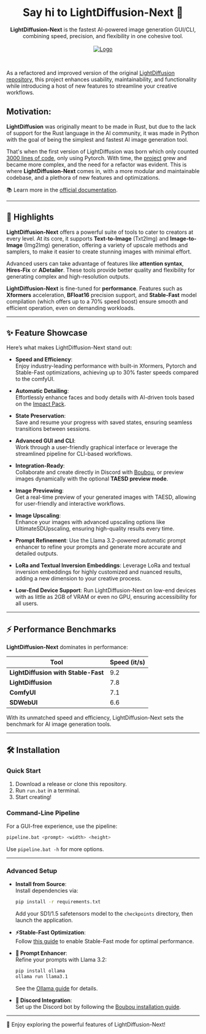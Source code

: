 <div align="center">

# Say hi to LightDiffusion-Next 👋


**LightDiffusion-Next**  is the fastest AI-powered image generation GUI/CLI, combining speed, precision, and flexibility in one cohesive tool. 
</br>
</br>
  <a href="[https://github.com/ntegrals/aura-voice](https://github.com/LightDiffusion/LightDiffusion-Next)">
    <img src="https://github.com/user-attachments/assets/3b883c4e-2730-43aa-9013-3d967d743662" alt="Logo">

  </a>
</br>
</div>


As a refactored and improved version of the original [LightDiffusion repository](https://github.com/Aatrick/LightDiffusion), this project enhances usability, maintainability, and functionality while introducing a host of new features to streamline your creative workflows.  

## Motivation:

**LightDiffusion** was originally meant to be made in Rust, but due to the lack of support for the Rust language in the AI community, it was made in Python with the goal of being the simplest and fastest AI image generation tool. 

That's when the first version of LightDiffusion was born which only counted [3000 lines of code](https://github.com/LightDiffusion/LightDiffusion-original), only using Pytorch. With time, the [project](https://github.com/Aatrick/LightDiffusion) grew and became more complex, and the need for a refactor was evident. This is where **LightDiffusion-Next** comes in, with a more modular and maintainable codebase, and a plethora of new features and optimizations.

📚 Learn more in the [official documentation](https://aatrick.github.io/LightDiffusion/).  

---

## 🌟 Highlights  

**LightDiffusion-Next** offers a powerful suite of tools to cater to creators at every level. At its core, it supports **Text-to-Image** (Txt2Img) and **Image-to-Image** (Img2Img) generation, offering a variety of upscale methods and samplers, to make it easier to create stunning images with minimal effort.

Advanced users can take advantage of features like **attention syntax**, **Hires-Fix** or **ADetailer**. These tools provide better quality and flexibility for generating complex and high-resolution outputs.

**LightDiffusion-Next** is fine-tuned for **performance**. Features such as **Xformers** acceleration, **BFloat16** precision support, and **Stable-Fast** model compilation (which offers up to a 70% speed boost) ensure smooth and efficient operation, even on demanding workloads.

---

## ✨ Feature Showcase  

Here’s what makes LightDiffusion-Next stand out:  

- **Speed and Efficiency**:  
  Enjoy industry-leading performance with built-in Xformers, Pytorch and Stable-Fast optimizations, achieving up to 30% faster speeds compared to the comfyUI.

- **Automatic Detailing**:  
  Effortlessly enhance faces and body details with AI-driven tools based on the [Impact Pack](https://github.com/ltdrdata/ComfyUI-Impact-Pack).  

- **State Preservation**:  
  Save and resume your progress with saved states, ensuring seamless transitions between sessions.  

- **Advanced GUI and CLI**:  
  Work through a user-friendly graphical interface or leverage the streamlined pipeline for CLI-based workflows.  

- **Integration-Ready**:  
  Collaborate and create directly in Discord with [Boubou](https://github.com/Aatrick/Boubou), or preview images dynamically with the optional **TAESD preview mode**.  

- **Image Previewing**:  
  Get a real-time preview of your generated images with TAESD, allowing for user-friendly and interactive workflows.

- **Image Upscaling**:  
  Enhance your images with advanced upscaling options like UltimateSDUpscaling, ensuring high-quality results every time.

- **Prompt Refinement**:
    Use the Llama 3.2-powered automatic prompt enhancer to refine your prompts and generate more accurate and detailed outputs.

- **LoRa and Textual Inversion Embeddings**:
    Leverage LoRa and textual inversion embeddings for highly customized and nuanced results, adding a new dimension to your creative process.

- **Low-End Device Support**:
    Run LightDiffusion-Next on low-end devices with as little as 2GB of VRAM or even no GPU, ensuring accessibility for all users.

---

## ⚡ Performance Benchmarks  

**LightDiffusion-Next** dominates in performance:  

| **Tool**                           | **Speed (it/s)** |  
|------------------------------------|------------------|  
| **LightDiffusion with Stable-Fast** | 9.2              |  
| **LightDiffusion**                 | 7.8              |  
| **ComfyUI**                        | 7.1              |  
| **SDWebUI**                        | 6.6              |  

With its unmatched speed and efficiency, LightDiffusion-Next sets the benchmark for AI image generation tools.  

---

## 🛠 Installation  

### Quick Start  

1. Download a release or clone this repository.  
2. Run `run.bat` in a terminal.  
3. Start creating!  

### Command-Line Pipeline  

For a GUI-free experience, use the pipeline:  
```bash  
pipeline.bat <prompt> <width> <height>  
```  
Use `pipeline.bat -h` for more options.  

---

### Advanced Setup  

- **Install from Source**:  
  Install dependencies via:  
  ```bash  
  pip install -r requirements.txt  
  ```  
  Add your SD1/1.5 safetensors model to the `checkpoints` directory, then launch the application.  

- **⚡Stable-Fast Optimization**:  
  Follow [this guide](https://github.com/chengzeyi/stable-fast?tab=readme-ov-file#installation) to enable Stable-Fast mode for optimal performance.  

- **🦙 Prompt Enhancer**:  
  Refine your prompts with Llama 3.2:  
  ```bash  
  pip install ollama  
  ollama run llama3.1  
  ```  
  See the [Ollama guide](https://github.com/ollama/ollama?tab=readme-ov-file) for details.  

- **🤖 Discord Integration**:  
  Set up the Discord bot by following the [Boubou installation guide](https://github.com/Aatrick/Boubou).  

---

🎨 Enjoy exploring the powerful features of LightDiffusion-Next!  
